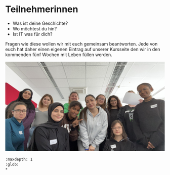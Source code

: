 # Teilnehmerinnen

- Was ist deine Geschichte?
- Wo möchtest du hin?
- Ist IT was für dich?

Fragen wie diese wollen wir mit euch gemeinsam beantworten.
Jede von euch hat daher einen eigenen Eintrag auf unserer
Kursseite den wir in den kommenden fünf Wochen mit
Leben füllen werden.

![Participants](Gruppenbild_Kickoff_MP.jpeg)


```{toctree}
:maxdepth: 1
:glob:
*

```
